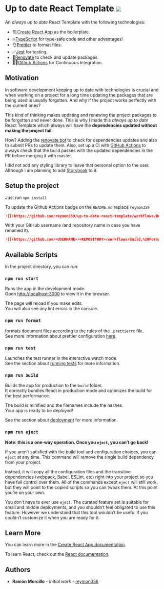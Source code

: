 # Up to date React Template ![](https://github.com/reymon359/up-to-date-react-template/workflows/Build,%20Format%20and%20Test/badge.svg)

An _always up to date_ React Template with the following technologies:

- 🏗[Create React App](https://create-react-app.dev/) as the boilerplate.
- 🔥[TypeScript](https://www.typescriptlang.org/) for type-safe code and other advantages!
- 👌[Prettier](https://prettier.io/) to format files.
- ✅[Jest](https://jestjs.io/) for testing.
- 🤖[Renovate](https://renovate.whitesourcesoftware.com/) to check and update packages.
- 👷‍♂️[Github Actions](https://github.com/features/actions) for Continuous Integration.

## Motivation

In software development keeping up to date with technologies is crucial and when working on a project for a long time updating the packages that are being used is usually forgotten. And why if the project works perfectly with the current ones? 

This kind of thinking makes updating and renewing the project packages to be forgotten and never done. This is why I made this _always up to date_ React Template which always will have the **dependencies updated without making the project fail**.

How? Adding the [renovate bot](https://github.com/renovatebot) to check for dependencies updates and also to submit PRs to update them. Also, set up a CI with [GitHub Actions](https://github.com/features/actions) to always check that the build passes with the updated dependencies in the PR before merging it with master.

I did not add any styling library to leave that personal option to the user. Although I am planning to add [Storybook](https://storybook.js.org/) to it.

## Setup the project

Just run `npm install`

To update the Github Actions badge on the `README.md` replace `reymon359`

```md
![](https://github.com/reymon359/up-to-date-react-template/workflows/Build,%20Format%20and%20Test/badge.svg)
```

With your GitHub username (and repository name in case you have renamed it).

```md
![](https://github.com/<USERNAME>/<REPOSITORY>/workflows/Build,%20Format%20and%20Test/badge.svg)
```


## Available Scripts

In the project directory, you can run:

### `npm run start`

Runs the app in the development mode.<br />
Open [http://localhost:3000](http://localhost:3000) to view it in the browser.

The page will reload if you make edits.<br />
You will also see any lint errors in the console.

### `npm run format`

formats document files according to the rules of the `.prettierrc` file.<br />
See more information about prettier configuration [here](https://prettier.io/docs/en/configuration.html).

### `npm run test`

Launches the test runner in the interactive watch mode.<br />
See the section about [running tests](https://facebook.github.io/create-react-app/docs/running-tests) for more information.

### `npm run build`

Builds the app for production to the `build` folder.<br />
It correctly bundles React in production mode and optimizes the build for the best performance.

The build is minified and the filenames include the hashes.<br />
Your app is ready to be deployed!

See the section about [deployment](https://facebook.github.io/create-react-app/docs/deployment) for more information.

### `npm run eject`

**Note: this is a one-way operation. Once you `eject`, you can’t go back!**

If you aren’t satisfied with the build tool and configuration choices, you can `eject` at any time. This command will remove the single build dependency from your project.

Instead, it will copy all the configuration files and the transitive dependencies (webpack, Babel, ESLint, etc) right into your project so you have full control over them. All of the commands except `eject` will still work, but they will point to the copied scripts so you can tweak them. At this point you’re on your own.

You don’t have to ever use `eject`. The curated feature set is suitable for small and middle deployments, and you shouldn’t feel obligated to use this feature. However we understand that this tool wouldn’t be useful if you couldn’t customize it when you are ready for it.

## Learn More

You can learn more in the [Create React App documentation](https://facebook.github.io/create-react-app/docs/getting-started).

To learn React, check out the [React documentation](https://reactjs.org/).

## Authors

- **Ramón Morcillo** - _Initial work_ - [reymon359](https://github.com/reymon359)
